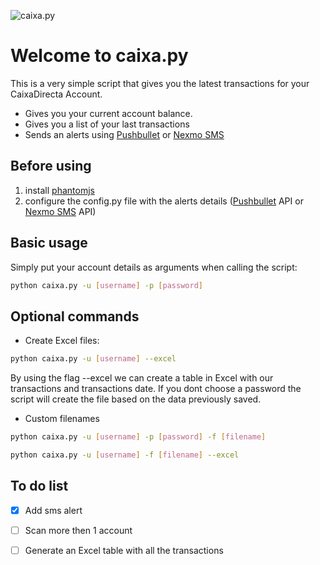 ![caixa.py](http://i.imgur.com/XOeQUG9.png)
# Welcome to caixa.py

This is a very simple script that gives you the latest transactions for your CaixaDirecta Account.
- Gives you your current account balance.
- Gives you a list of your last transactions
- Sends an alerts using [Pushbullet](https://www.pushbullet.com) or [Nexmo SMS](https://www.nexmo.com)

Before using
------------
1. install [phantomjs](http://phantomjs.org/download.html)
2. configure the config.py file with the alerts details ([Pushbullet](https://www.pushbullet.com) API or [Nexmo SMS](https://www.nexmo.com) API)

Basic usage
------------
Simply put your account details as arguments when calling the script:
```bash
python caixa.py -u [username] -p [password]
```
Optional commands
------------------
- Create Excel files:
```bash
python caixa.py -u [username] --excel
```
By using the flag --excel we can create a table in Excel with our transactions and transactions date. If you dont choose a password   the script will create the file based on the data previously saved.

- Custom filenames
```bash
python caixa.py -u [username] -p [password] -f [filename]
```
```bash
python caixa.py -u [username] -f [filename] --excel
```
To do list
----------
- [x] Add sms alert
- [ ] Scan more then 1 account
- [ ] Generate an Excel table with all the transactions

